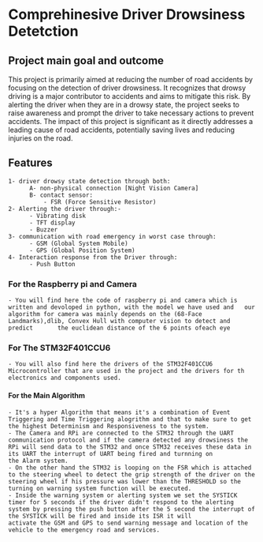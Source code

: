 # Comprehinesive Driver Drowsiness Detetction

## Project main goal and outcome
This project is primarily aimed at reducing the number of road accidents by focusing on the detection of driver drowsiness. It recognizes that drowsy driving is a major contributor to accidents and aims to mitigate this risk. By alerting the driver when they are in a drowsy state, the project seeks to raise awareness and prompt the driver to take necessary actions to prevent accidents. The impact of this project is significant as it directly addresses a leading cause of road accidents, potentially saving lives and reducing injuries on the road.

## Features 
    1- driver drowsy state detection through both:
          A- non-physical connection [Night Vision Camera]
          B- contact sensor:
              - FSR (Force Sensitive Resistor)
    2- Alerting the driver through:-
          - Vibrating disk
          - TFT display
          - Buzzer        
    3- communication with road emergency in worst case through:
          - GSM (Global System Mobile)
          - GPS (Global Position System)
    4- Interaction response from the Driver through:
          - Push Button

### For the Raspberry pi and Camera 
    - You will find here the code of raspberry pi and camera which is written and devoloped in python, with the model we have used and   our algorithm for camera was mainly depends on the (68-Face Landmarks),dlib, Convex Hull with computer vision to detect and predict       the euclidean distance of the 6 points ofeach eye 
### For The STM32F401CCU6  
    - You will also find here the drivers of the STM32F401CCU6 Microcontroller that are used in the project and the drivers for th   electronics and components used.
#### For the Main Algorithm
    - It's a hyper Algorithm that means it's a combination of Event Triggering and Time Triggering alogrithm and that to make sure to get the highest Determinism and Responsiveness to the system. 
    - The Camera and RPi are connected to the STM32 through the UART communication protocol and if the camera detected any drowsiness the RPi will send data to the STM32 and once STM32 receives these data in its UART the interrupt of UART being fired and turnning on          the Alarm system.
    - On the other hand the STM32 is looping on the FSR which is attached to the steering wheel to detect the grip strength of the driver on the steering wheel if his pressure was lower than the THRESHOLD so the turning on warning system function will be executed.
    - Inside the warning system or alerting system we set the SYSTICK timer for 5 seconds if the driver didn't respond to the alerting system by pressing the push button after the 5 second the interrupt of the SYSTICK will be fired and inside its ISR it will               activate the GSM and GPS to send warning message and location of the vehicle to the emergency road and services.





          
